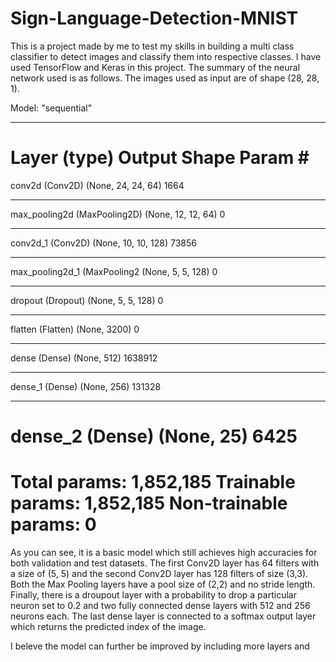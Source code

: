# Sign-Language-Detection-MNIST

This is a project made by me to test my skills in building a multi class classifier to detect images and classify them into respective classes. I have used TensorFlow and Keras in this project. The summary of the neural network used is as follows. The images used as input are of shape (28, 28, 1).

Model: "sequential"
_________________________________________________________________
Layer (type)                 Output Shape              Param #   
=================================================================
conv2d (Conv2D)              (None, 24, 24, 64)        1664      
_________________________________________________________________
max_pooling2d (MaxPooling2D) (None, 12, 12, 64)        0         
_________________________________________________________________
conv2d_1 (Conv2D)            (None, 10, 10, 128)       73856     
_________________________________________________________________
max_pooling2d_1 (MaxPooling2 (None, 5, 5, 128)         0         
_________________________________________________________________
dropout (Dropout)            (None, 5, 5, 128)         0         
_________________________________________________________________
flatten (Flatten)            (None, 3200)              0         
_________________________________________________________________
dense (Dense)                (None, 512)               1638912   
_________________________________________________________________
dense_1 (Dense)              (None, 256)               131328    
_________________________________________________________________
dense_2 (Dense)              (None, 25)                6425      
=================================================================
Total params: 1,852,185
Trainable params: 1,852,185
Non-trainable params: 0
=================================================================


As you can see, it is a basic model which still achieves high accuracies for both validation and test datasets. The first Conv2D layer has 64 filters with a size of (5, 5) and the second Conv2D layer has 128 filters of size (3,3). Both the Max Pooling layers have a pool size of (2,2) and no stride length. Finally, there is a droupout layer with a probability to drop a particular neuron set to 0.2 and two fully connected dense layers with 512 and 256 neurons each. The last dense layer is connected to a softmax output layer which returns the predicted index of the image.

I beleve the model can further be improved by including more layers and 
